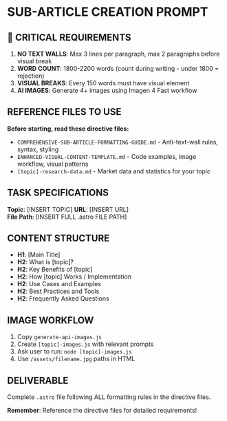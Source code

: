 # SUB-ARTICLE CREATION PROMPT

## 🚨 CRITICAL REQUIREMENTS

1. **NO TEXT WALLS**: Max 3 lines per paragraph, max 2 paragraphs before visual break
2. **WORD COUNT**: 1800-2200 words (count during writing - under 1800 = rejection)
3. **VISUAL BREAKS**: Every 150 words must have visual element
4. **AI IMAGES**: Generate 4+ images using Imagen 4 Fast workflow

## REFERENCE FILES TO USE

**Before starting, read these directive files:**
- `COMPREHENSIVE-SUB-ARTICLE-FORMATTING-GUIDE.md` - Anti-text-wall rules, syntax, styling
- `ENHANCED-VISUAL-CONTENT-TEMPLATE.md` - Code examples, image workflow, visual patterns
- `[topic]-research-data.md` - Market data and statistics for your topic

## TASK SPECIFICATIONS

**Topic**: [INSERT TOPIC]
**URL**: [INSERT URL]  
**File Path**: [INSERT FULL .astro FILE PATH]

## CONTENT STRUCTURE

- **H1**: [Main Title]
- **H2**: What is [topic]?
- **H2**: Key Benefits of [topic]
- **H2**: How [topic] Works / Implementation  
- **H2**: Use Cases and Examples
- **H2**: Best Practices and Tools
- **H2**: Frequently Asked Questions

## IMAGE WORKFLOW

1. Copy `generate-api-images.js` 
2. Create `[topic]-images.js` with relevant prompts
3. Ask user to run: `node [topic]-images.js`
4. Use `/assets/filename.jpg` paths in HTML

## DELIVERABLE

Complete `.astro` file following ALL formatting rules in the directive files.

**Remember**: Reference the directive files for detailed requirements!